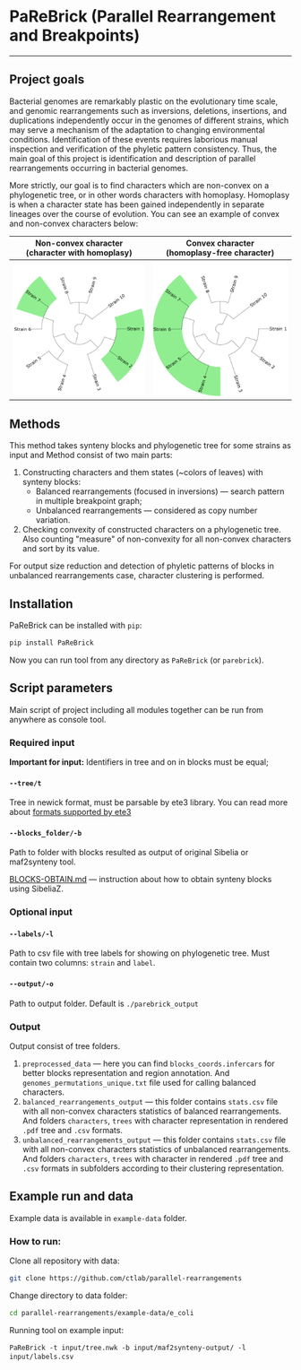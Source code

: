 # PaReBrick (Parallel Rearrangement and Breakpoints)

---
## Project goals
Bacterial genomes are remarkably plastic on the evolutionary time scale, and genomic rearrangements such as inversions, deletions, insertions, and duplications independently occur in the genomes of different strains, which may serve a mechanism of the adaptation to changing environmental conditions. 
Identification of these events requires laborious manual inspection and verification of the phyletic pattern consistency. 
Thus, the main goal of this project is identification and description of parallel rearrangements occurring in bacterial genomes.

More strictly, our goal is to find characters which are non-convex on a phylogenetic tree, 
or in other words characters with homoplasy.
Homoplasy is when a character state has been gained independently in separate lineages over the course of evolution.
You can see an example of convex and non-convex characters below:

Non-convex character <br> (character with homoplasy) |  Convex character <br> (homoplasy-free character)
:-------------------------:|:-------------------------:
![](figs/example-non-convex.svg)  |  ![](figs/example-convex.svg)

## Methods
This method takes synteny blocks and phylogenetic tree for some strains as input and 
Method consist of two main parts:
1. Constructing characters and them states (~colors of leaves) with synteny blocks:
    * Balanced rearrangements (focused in inversions) — search pattern in multiple breakpoint graph;
    * Unbalanced rearrangements — considered as copy number variation.
2. Checking convexity of constructed characters on a phylogenetic tree. 
Also counting "measure" of non-convexity for all non-convex characters and sort by its value.

For output size reduction and detection of phyletic patterns of blocks in unbalanced rearrangements case, character clustering is performed.

## Installation 

PaReBrick can be installed with `pip`:

```bash
pip install PaReBrick
```

Now you can run tool from any directory as `PaReBrick` (or `parebrick`).


## Script parameters
Main script of project including all modules together can be run from anywhere as console tool.

### Required input

**Important for input:** Identifiers in tree and on in blocks must be equal;

#### `--tree/t`
Tree in newick format, must be parsable by ete3 library.
You can read more about [formats supported by ete3](http://etetoolkit.org/docs/latest/tutorial/tutorial_trees.html#reading-and-writing-newick-trees)

#### `--blocks_folder/-b`
Path to folder with blocks resulted as output of original Sibelia or maf2synteny tool.

[BLOCKS-OBTAIN.md](Blocks-obtain.md) — instruction about how to obtain synteny blocks using SibeliaZ.

### Optional input

#### `--labels/-l`
Path to csv file with tree labels for showing on phylogenetic tree. 
Must contain two columns: `strain` and `label`.

#### `--output/-o`
Path to output folder.
Default is `./parebrick_output`

### Output
Output consist of tree folders.
1. `preprocessed_data` — 
here you can find `blocks_coords.infercars` for better blocks representation and region annotation.
And `genomes_permutations_unique.txt` file used for calling balanced characters.
2. `balanced_rearrangements_output` — this folder contains `stats.csv` file with all non-convex characters statistics of balanced rearrangements. 
And folders `characters`, `trees` with character representation in rendered `.pdf` tree and `.csv` formats.
3. `unbalanced_rearrangements_output` — this folder contains `stats.csv` file with all non-convex characters statistics of unbalanced rearrangements. 
And folders `characters`, `trees` with character in rendered `.pdf` tree and `.csv` formats in subfolders according to their clustering representation.


## Example run and data
Example data is available in `example-data` folder.

### How to run:
Clone all repository with data:
```bash
git clone https://github.com/ctlab/parallel-rearrangements
```

Change directory to data folder:
```bash
cd parallel-rearrangements/example-data/e_coli
```

Running tool on example input:
```
PaReBrick -t input/tree.nwk -b input/maf2synteny-output/ -l input/labels.csv
```
